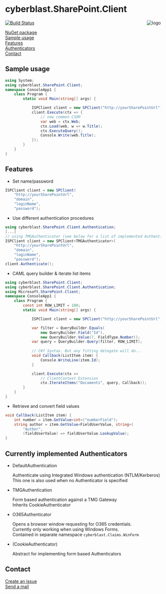 ﻿# cyberblast.SharePoint.Client

<a href="https://github.com/cyberblast" border="0"><img align="right" title="logo" src="https://avatars2.githubusercontent.com/u/33760031?s=64"></a>

[![Build Status](https://travis-ci.org/cyberblast/SharePoint.Client.svg?branch=master)](https://travis-ci.org/cyberblast/SharePoint.Client)

[NuGet package](https://www.nuget.org/packages/cyberblast.SharePoint.Client)  
[Sample usage](#sample-usage)  
[Features](#features)  
[Authenticators](#currently-implemented-authenticators)  
[Contact](#contact)  

## Sample usage

```C#
using System;
using cyberblast.SharePoint.Client;
namespace ConsoleApp1 {
    class Program {
        static void Main(string[] args) {

            ISPClient client = new SPClient("http://yourSharePointUrl");
            client.Execute(ctx => {
                // now common CSOM
                var web = ctx.Web;
                ctx.Load(web, w => w.Title);
                ctx.ExecuteQuery();
                Console.Write(web.Title);
            });
        }
    }
}
```

## Features

* Set name/password 
```C#
ISPClient client = new SPClient(
    "http://yourSharePointUrl", 
    "domain", 
    "loginName", 
    "password");
```

* Use different authentication procedures
```C#
using cyberblast.SharePoint.Client.Authentication;
[...]
// using TMGAuthenticator (see below for a list of implemented Authenticators)
ISPClient client = new SPClient<TMGAuthenticator>(
    "http://yourSharePointUrl", 
    "domain", 
    "loginName", 
    "password");
client.Authenticate();
```

* CAML query builder & iterate list items
```C#
using cyberblast.SharePoint.Client;
using cyberblast.SharePoint.Client.Authentication;
using Microsoft.SharePoint.Client;
namespace ConsoleApp1 {
    class Program {
        const int ROW_LIMIT = 100;
        static void Main(string[] args) {

            ISPClient client = new SPClient("http://yourSharePointUrl");

            var filter = QueryBuilder.Equals(
                new QueryBuilder.Field("Id"),
                new QueryBuilder.Value(7, FieldType.Number));
            var query = QueryBuilder.Query(filter, ROW_LIMIT);
			
            // C#7 Syntax. But any fitting delegate will do...
            void Callback(ListItem item) { 
                Console.WriteLine(item.Id);
            }

            client.Execute(ctx => 
                // ClientContext Extension
                ctx.IterateItems("Documents", query, Callback));
        }
    }
}
```

* Retrieve and convert field values
```C#
void Callback(ListItem item) {
    int number = item.GetValue<int>("numberField");
    string author = item.GetValue<FieldUserValue, string>(
        "Author", 
        (fieldUserValue) => fieldUserValue.LookupValue);
}
```

## Currently implemented Authenticators

* DefaultAuthentication

  Authenticate using Integrated Windows authentication (NTLM/Kerberos)  
  This one is also used when no Authenticator is specified
  
* TMGAuthentication

  Form based authentication against a TMG Gateway  
  Inherits CookieAuthenticator
  
* O365Authenticator

  Opens a browser window requesting for O365 credentials.  
  Currently only working when using Windows Forms.  
  Contained in separate namespace `cyberblast.Claims.WinForm` 

* (CookieAuthenticator)
  
  Abstract for implementing form based Authenticators

## Contact

[Create an issue](https://github.com/cyberblast/SharePoint.Client/issues)  
[Send a mail](mailto://git@cyberblast.org)
